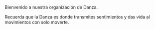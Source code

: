 

Bienvenido a nuestra organización de Danza.

Recuerda que la Danza es donde transmites sentimientos y das vida al movimientos con solo moverte.



